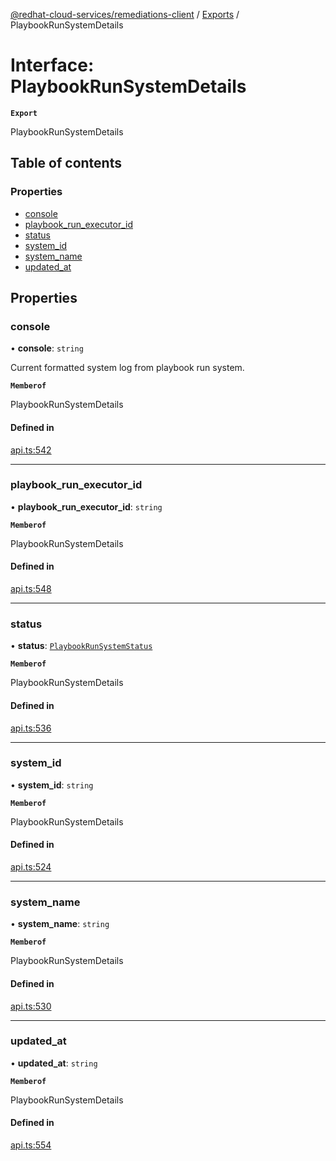[@redhat-cloud-services/remediations-client](../README.md) / [Exports](../modules.md) / PlaybookRunSystemDetails

# Interface: PlaybookRunSystemDetails

**`Export`**

PlaybookRunSystemDetails

## Table of contents

### Properties

- [console](PlaybookRunSystemDetails.md#console)
- [playbook\_run\_executor\_id](PlaybookRunSystemDetails.md#playbook_run_executor_id)
- [status](PlaybookRunSystemDetails.md#status)
- [system\_id](PlaybookRunSystemDetails.md#system_id)
- [system\_name](PlaybookRunSystemDetails.md#system_name)
- [updated\_at](PlaybookRunSystemDetails.md#updated_at)

## Properties

### console

• **console**: `string`

Current formatted system log from playbook run system.

**`Memberof`**

PlaybookRunSystemDetails

#### Defined in

[api.ts:542](https://github.com/RedHatInsights/javascript-clients/blob/main/packages/remediations/api.ts#L542)

___

### playbook\_run\_executor\_id

• **playbook\_run\_executor\_id**: `string`

**`Memberof`**

PlaybookRunSystemDetails

#### Defined in

[api.ts:548](https://github.com/RedHatInsights/javascript-clients/blob/main/packages/remediations/api.ts#L548)

___

### status

• **status**: [`PlaybookRunSystemStatus`](../enums/PlaybookRunSystemStatus.md)

**`Memberof`**

PlaybookRunSystemDetails

#### Defined in

[api.ts:536](https://github.com/RedHatInsights/javascript-clients/blob/main/packages/remediations/api.ts#L536)

___

### system\_id

• **system\_id**: `string`

**`Memberof`**

PlaybookRunSystemDetails

#### Defined in

[api.ts:524](https://github.com/RedHatInsights/javascript-clients/blob/main/packages/remediations/api.ts#L524)

___

### system\_name

• **system\_name**: `string`

**`Memberof`**

PlaybookRunSystemDetails

#### Defined in

[api.ts:530](https://github.com/RedHatInsights/javascript-clients/blob/main/packages/remediations/api.ts#L530)

___

### updated\_at

• **updated\_at**: `string`

**`Memberof`**

PlaybookRunSystemDetails

#### Defined in

[api.ts:554](https://github.com/RedHatInsights/javascript-clients/blob/main/packages/remediations/api.ts#L554)
